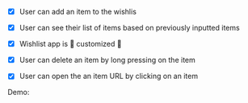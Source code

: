 -[x] User can add an item to the wishlis

-[x] User can see their list of items based on previously inputted items

-[x] Wishlist app is 🎨 customized 🎨

-[x] User can delete an item by long pressing on the item

-[x] User can open the an item URL by clicking on an item


Demo: 

